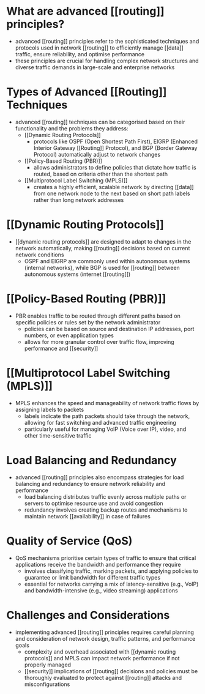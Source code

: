 # What are advanced [[routing]] principles?
- advanced [[routing]] principles refer to the sophisticated techniques and protocols used in network [[routing]] to efficiently manage [[data]] traffic, ensure reliability, and optimise performance
- these principles are crucial for handling complex network structures and diverse traffic demands in large-scale and enterprise networks

# Types of Advanced [[Routing]] Techniques
- advanced [[routing]] techniques can be categorised based on their functionality and the problems they address:
	- [[Dynamic Routing Protocols]]
		- protocols like OSPF (Open Shortest Path First), EIGRP (Enhanced Interior Gateway [[Routing]] Protocol), and BGP (Border Gateway Protocol) automatically adjust to network changes
	- [[Policy-Based Routing (PBR)]]
		- allows administrators to define policies that dictate how traffic is routed, based on criteria other than the shortest path
	- [[Multiprotocol Label Switching (MPLS)]]
		- creates a highly efficient, scalable network by directing [[data]] from one network node to the next based on short path labels rather than long network addresses

# [[Dynamic Routing Protocols]]
- [[dynamic routing protocols]] are designed to adapt to changes in the network automatically, making [[routing]] decisions based on current network conditions
	- OSPF and EIGRP are commonly used within autonomous systems (internal networks), while BGP is used for [[routing]] between autonomous systems (internet [[routing]])

# [[Policy-Based Routing (PBR)]]
- PBR enables traffic to be routed through different paths based on specific policies or rules set by the network administrator
	- policies can be based on source and destination IP addresses, port numbers, or even application types
	- allows for more granular control over traffic flow, improving performance and [[security]]

# [[Multiprotocol Label Switching (MPLS)]]
- MPLS enhances the speed and manageability of network traffic flows by assigning labels to packets
	- labels indicate the path packets should take through the network, allowing for fast switching and advanced traffic engineering
	- particularly useful for managing VoIP (Voice over IP), video, and other time-sensitive traffic

# Load Balancing and Redundancy
- advanced [[routing]] principles also encompass strategies for load balancing and redundancy to ensure network reliability and performance
	- load balancing distributes traffic evenly across multiple paths or servers to optimise resource use and avoid congestion
	- redundancy involves creating backup routes and mechanisms to maintain network [[availability]] in case of failures

# Quality of Service (QoS)
- QoS mechanisms prioritise certain types of traffic to ensure that critical applications receive the bandwidth and performance they require
	- involves classifying traffic, marking packets, and applying policies to guarantee or limit bandwidth for different traffic types
	- essential for networks carrying a mix of latency-sensitive (e.g., VoIP) and bandwidth-intensive (e.g., video streaming) applications

# Challenges and Considerations
- implementing advanced [[routing]] principles requires careful planning and consideration of network design, traffic patterns, and performance goals
	- complexity and overhead associated with [[dynamic routing protocols]] and MPLS can impact network performance if not properly managed
	- [[security]] implications of [[routing]] decisions and policies must be thoroughly evaluated to protect against [[routing]] attacks and misconfigurations